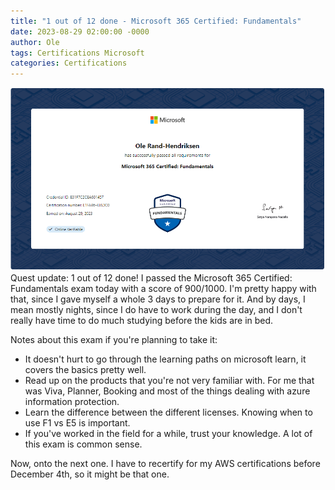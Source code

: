 ```yaml
---
title: "1 out of 12 done - Microsoft 365 Certified: Fundamentals"
date: 2023-08-29 02:00:00 -0000
author: Ole
tags: Certifications Microsoft 
categories: Certifications
---
```


![Microsoft 365 Certified: Fundamentals](/assets/images/certification1/certification.png)
Quest update: 1 out of 12 done!
I passed the Microsoft 365 Certified: Fundamentals exam today with a score of 900/1000.
I'm pretty happy with that, since I gave myself a whole 3 days to prepare for it. And by days, I mean mostly nights, since I do have to work during the day, and I don't really have time to do much studying before the kids are in bed. 

Notes about this exam if you're planning to take it:
* It doesn't hurt to go through the learning paths on microsoft learn, it covers the basics pretty well.
* Read up on the products that you're not very familiar with. For me that was Viva, Planner, Booking and most of the things dealing with azure information protection.
* Learn the difference between the different licenses. Knowing when to use F1 vs E5 is important.
* If you've worked in the field for a while, trust your knowledge. A lot of this exam is common sense.

Now, onto the next one. I have to recertify for my AWS certifications before December 4th, so it might be that one.